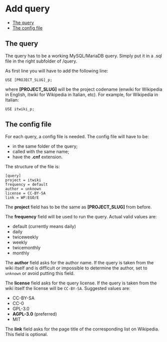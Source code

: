 # Add query

- [The query](#the-query)
- [The config file](#the-config-file)

<a name="the-query"></a>
## The query

The query has to be a working MySQL/MariaDB query. Simply put it in a .sql file in the right subfolder of /query.

As first line you will have to add the following line:

	USE [PROJECT_SLUG]_p;

where **[PROJECT_SLUG]** will be the project codename (enwiki for Wikipedia in English, itwiki for Wikipedia in Italian, etc). For example, for Wikipedia in Italian:

	USE itwiki_p;

<a name="the-config-file"></a>
## The config file

For each query, a config file is needed. The config file will have to be:

- in the same folder of the query;
- called with the same name;
- have the **.cnf** extension.

The structure of the file is:

	[query]
	project = itwiki
	frequency = default
	author = unknown
	license = CC-BY-SA
	link = WP:EGO/E

The **project** field has to be the same as **[PROJECT_SLUG]** from before.

The **frequency** field will be used to run the query. Actual valid values are:

- default (currently means daily)
- daily
- twiceweekly
- weekly
- twicemonthly
- monthly

The **author** field asks for the author name. If the query is taken from the wiki itself and is difficult or impossible to determine the author, set to `unknown` or avoid putting this field.

The **license** field asks for the query license. If the query is taken from the wiki itself the license will be `CC-BY-SA`. Suggested values are:

- CC-BY-SA
- CC-0
- GPL-3.0
- **AGPL-3.0** (preferred)
- MIT

The **link** field asks for the page title of the corresponding list on Wikipedia. This field is optional.
